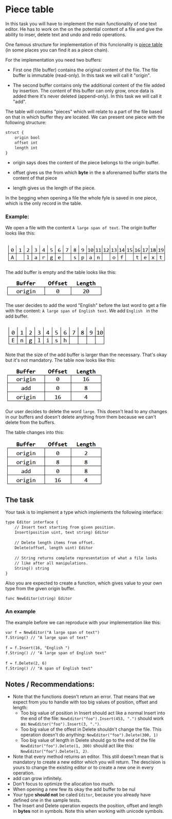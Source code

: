 # Piece table

In this task you will have to implement the main functionality of one text editor.
He has to work on the on the potential content of a file and give the ability to inser, delete text and undo and redo operations.

One famous structure for implementation of this funcionality is [piece
table](https://en.wikipedia.org/wiki/Piece_table) (in some places you can find it as a piece chain).

For the implementation you need two buffers:

- First one (file buffer) contains the original content of the file. The file buffer is immutable (read-only). In this task we will call it "origin".

- The second buffer contains only the additional content of the file added by insertion. The content of this buffer can only grow, once data is added there it's never deleted (append-only). In this task we will call it "add".

The table will contains "pieces" which will relate to a part of the file based on that in which buffer they are located.
We can present one piece with the following structure:


	struct {
		origin bool
		offset int
		length int
	}

- origin says does the content of the piece belongs to the origin buffer.

- offset gives us the from which **byte** in the в aforenamed buffer starts the content of that piece

- length gives us the length of the piece.

In the begging when opening a file the whole fyle is saved in one piece, which is the only record in the table.

### Example:

We open a file with the content `A large span of text`. The origin buffer looks like this:

![origin](./images/origin.png)

The add buffer is empty and the table looks like this:

![table0](./images/table0.png)

The user decides to add the word "English" before the last word to get a file with the content: `A large span of English text`. We add `English ` in the add buffer.

![add](./images/add.png)

Note that the size of the add buffer is larger than the necessary. That's okay but it's not mandatory. 
The table now looks like this: 

![table1](./images/table1.png)

Our user decides to delete the word `large`. This doesn't lead to any changes in our buffers and doesn't delete anything from them because we can't delete from the buffers.

The table changes into this: 

![table2](./images/table2.png)

## The task

Your task is to implement a type which implements the following interface:


	type Editor interface {
		// Insert text starting from given position.
		Insert(position uint, text string) Editor

		// Delete length items from offset.
		Delete(offset, length uint) Editor

		// String returns complete representation of what a file looks
		// like after all manipulations.
		String() string
	}

Also you are expected to create a function, which gives value to your own type from the given origin buffer.


	func NewEditor(string) Editor

### An example

The example before we can reproduce with your implementation like this: 


	var f = NewEditor("A large span of text")
	f.String() // "A large span of text"

	f = f.Insert(16, "English ")
	f.String() // "A large span of English text"

	f = f.Delete(2, 6)
	f.String() // "A span of English text"

## Notes / Recommendations:

- Note that the functions doesn't return an error. That means that we expect from you to handle with too big values of position, offset and length:
    - Too big value of position in Insert should act like a normal Insert into the end of the file: 
      `NewEditor("foo").Insert(453, ".")` should work as:
      `NewEditor("foo").Insert(3, ".")`.
    - Too big value of the offest in Delete shouldn't change the file. 
      This operation doesn't do anything:
      `NewEditor("foo").Delete(300, 1)`
    - Too big value of length in Delete should go to the end of the file
      `NewEditor("foo").Delete(1, 300)` should act like this:
      `NewEditor("foo").Delete(1, 2)`.
- Note that every method returns an editor. This still doesn't mean that is mandatory to create a new editor which you will return. The descision is yours to change the existing editor or to create a new one in every operation. 
- add can grow infinitely.
- Don't focus to optimize the allocation too much. 
- When opening a new few its okay the add buffer to be nul
- Your type **should not** be caled `Editor`, because you already have defined one in the sample tests.
- The Insert and Delete operation expects the position, offset and length in **bytes** not in symbols. Note this when working with unicode symbols.
